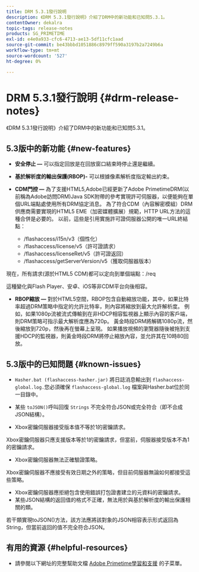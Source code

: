 ```yaml
---
title: DRM 5.3.1發行說明
description: 《DRM 5.3.1發行說明》介紹了DRM中的新功能和已知問5.3.1。
contentOwner: dekalra
topic-tags: release-notes
products: SG_PRIMETIME
exl-id: e4e0a933-cfc6-4713-ae13-5df11cfc1aad
source-git-commit: be43bbbd1051886c8979ff590a3197b2a7249b6a
workflow-type: tm+mt
source-wordcount: '527'
ht-degree: 0%

---
```


# DRM 5.3.1發行說明 {#drm-release-notes}

《DRM 5.3.1發行說明》介紹了DRM中的新功能和已知問5.3.1。

## 5.3版中的新功能 {#new-features}

* **安全停止 —** 可以指定回放是在回放窗口結束時停止還是繼續。
* **基於解析度的輸出保護(RBOP)-** 可以根據像素解析度指定輸出約束。
* **CDM門控 —** 為了支援HTML5,Adobe已經更新了Adobe PrimetimeDRM(以前稱為Adobe訪問DRM)Java SDK附帶的參考實現許可伺服器，以便能夠在單個URL端點處使用所有DRM協定消息。 為了符合CDM（內容解密模組）DRM供應商需要實現的HTML5 EME（加密媒體擴展）規範，HTTP URL方法的這種合併是必要的。 以前，這些是引用實施許可證伺服器公開的唯一URL終結點：

   * /flashaccess/i15n/v3（個性化）
   * /flashaccess/license/v5（許可證請求）
   * /flashaccess/licenseRet/v5（許可證返回）
   * /flashaccess/getServerVersion/v5（獲取伺服器版本）

現在，所有請求(源於HTML5 CDM)都可以定向到單個端點：/req

這種變化與Flash Player、安卓、iOS等非CDM平台向後相容。

* **RBOP縮放 —** 對於HTML5空間，RBOP包含自動縮放功能，其中，如果比特率超過DRM策略中指定的允許比特率，則內容將縮放到最大允許解析度。 例如，如果1080p流被流式傳輸到在非HDCP相容監視器上顯示內容的客戶端，則DRM策略可指示最大解析度應為720p。 黃金時段DRM將解碼1080p流，然後縮放到720p，然後再在螢幕上呈現。 如果播放視頻的瀏覽器隨後被拖到支援HDCP的監視器，則黃金時段DRM將停止縮放內容，並允許其在10時80回放。

## 5.3版中的已知問題 {#known-issues}

* `Hasher.bat (flashaccess-hasher.jar)` 將日誌消息輸出到 `flashaccess-global.log.`您必須確保 `flashaccess-global.log` 檔案與Hasher.bat位於同一目錄中。

* 某些 `toJSON()`呼叫回復 `Strings` 不完全符合JSON或完全符合（即不合成JSON結構）。

* Xbox密鑰伺服器接受版本值不等於1的密鑰請求。

Xbox密鑰伺服器只應支援版本等於1的密鑰請求，但當前，伺服器接受版本不為1的密鑰請求。

* Xbox密鑰伺服器無法正確驗證策略。

Xbox密鑰伺服器不應接受有效日期之外的策略，但目前伺服器無論如何都接受這些策略。

* Xbox密鑰伺服器應拒絕包含使用錯誤打包證書建立的元資料的密鑰請求。
* 某些JSON結構的返回值的格式不正確，無法用於與基於解析度的輸出保護相關的類。

若干類實現toJSON()方法，該方法應將該對象的JSON相容表示形式返回為String，但當前返回的值不完全符合JSON。

## 有用的資源 {#helpful-resources}

* 請參閱以下網址的完整幫助文檔 [Adobe Primetime學習和支援](https://helpx.adobe.com/support/primetime.html) 的子菜單。
